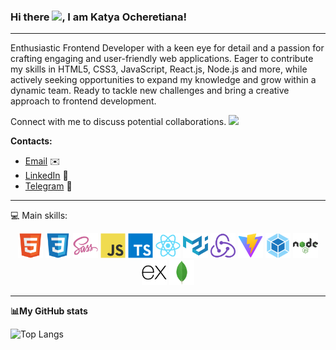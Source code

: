 ### Hi there <img src="https://github.com/MartinHeinz/MartinHeinz/blob/master/wave.gif" width="30px">, I am Katya Ocheretiana!

--------------------

Enthusiastic Frontend Developer with a keen eye for detail and a passion for crafting engaging and user-friendly web applications. Eager to contribute my skills in HTML5, CSS3, JavaScript, React.js, Node.js and more, while actively seeking opportunities to expand my knowledge and grow within a dynamic team. Ready to tackle new challenges and bring a creative approach to frontend development.

Connect with me to discuss potential collaborations.  <img src="https://user-images.githubusercontent.com/74038190/216120981-b9507c36-0e04-4469-8e27-c99271b45ba5.png" width="30px"> 

**Contacts:**


- <a href="mailto:mailto:katyadiachenko1@gmail.com">Email</a> ✉️
- [LinkedIn](https://www.linkedin.com/in/katya-ocheretiana/) 📌
- [Telegram](https://t.me/katya_ocheretiana) 📱


-----

💻 Main skills:


<p align="center" >
<a href="https://developer.mozilla.org/en-US/docs/Web/HTML" target="_blank" rel="noreferrer"> <img src="https://github.com/devicons/devicon/blob/master/icons/html5/html5-original.svg"  width="40" height="40" alt="HTML icon" /></a>
<a href="https://developer.mozilla.org/en-US/docs/Web/CSS" target="_blank" rel="noreferrer">  <img src="https://github.com/devicons/devicon/blob/master/icons/css3/css3-original.svg"   width="40" height="40" alt="CSS icon" /></a>
 <a href="https://sass-lang.com/" target="_blank" rel="noreferrer">  <img src="https://github.com/devicons/devicon/blob/master/icons/sass/sass-original.svg"   width="40" height="40" alt="Sass icon" /></a>
<a href="https://developer.mozilla.org/en-US/docs/Web/JavaScript" target="_blank" rel="noreferrer">  <img src="https://github.com/devicons/devicon/blob/master/icons/javascript/javascript-original.svg"   width="40" height="40" alt="JavaScript icon" /></a>
 <a href="https://www.typescriptlang.org/" target="_blank" rel="noreferrer">  <img src="https://github.com/devicons/devicon/blob/master/icons/typescript/typescript-original.svg"   width="40" height="40" alt="TypeScript icon" /></a>
<a href="https://react.dev/" target="_blank" rel="noreferrer">    <img src="https://github.com/devicons/devicon/blob/master/icons/react/react-original.svg"  width="40" height="40" alt="React icon" /></a>
 <a href="https://mui.com/" target="_blank" rel="noreferrer">    <img src="https://github.com/devicons/devicon/blob/master/icons/materialui/materialui-original.svg"  width="40" height="40" alt="Materialui icon" /></a>
 <a href="https://redux.js.org/" target="_blank" rel="noreferrer">    <img src="https://github.com/devicons/devicon/blob/master/icons/redux/redux-original.svg"  width="40" height="40" alt="Redux icon" /></a>
 <a href="https://vitejs.dev/" target="_blank" rel="noreferrer">      <img src="https://github.com/devicons/devicon/blob/master/icons/vitejs/vitejs-original.svg"    width="40" height="40" alt="Vite.js icon" /></a>
  <a href="https://webpack.js.org/" target="_blank" rel="noreferrer">      <img src="https://github.com/devicons/devicon/blob/master/icons/webpack/webpack-original.svg"    width="40" height="40" alt="Webpack icon" /></a>
<a href="https://nodejs.org/en" target="_blank" rel="noreferrer">    <img src="https://github.com/devicons/devicon/blob/master/icons/nodejs/nodejs-original-wordmark.svg" width="40" height="40" alt="Node.js icon" /></a>
<a href="https://expressjs.com/" target="_blank" rel="noreferrer">      <img src="https://github.com/devicons/devicon/blob/master/icons/express/express-original.svg"    width="40" height="40" alt="Express.js icon" /></a>
 <a href="https://www.mongodb.com/" target="_blank" rel="noreferrer">      <img src="https://github.com/devicons/devicon/blob/master/icons/mongodb/mongodb-original.svg"    width="40" height="40" alt="MongoDB icon" /></a>
</p>


------

**📊My GitHub stats**

![Top Langs](https://github-readme-stats.vercel.app/api/top-langs/?username=KatiaOcheretiana&&layout=compact&theme=transparent)

 
 

  
  

 
<!--
**KatiaOcheretiana/KatiaOcheretiana** is a ✨ _special_ ✨ repository because its `README.md` (this file) appears on your GitHub profile.

Here are some ideas to get you started:

- 🔭 I’m currently working on ...
- 🌱 I’m currently learning ...
- 👯 I’m looking to collaborate on ...
- 🤔 I’m looking for help with ...
- 💬 Ask me about ...
- 📫 How to reach me: ...
- 😄 Pronouns: ...
- ⚡ Fun fact: ...
-->
